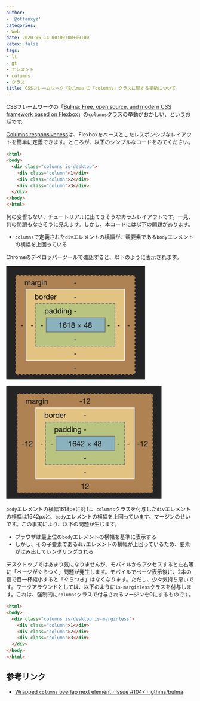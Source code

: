 ```yaml
---
author:
- '@ottanxyz'
categories:
- Web
date: 2020-06-14 00:00:00+00:00
katex: false
tags:
- lt
- gt
- エレメント
- columns
- クラス
title: CSSフレームワーク「Bulma」の「columns」クラスに関する挙動について
---
```


CSSフレームワークの「[Bulma: Free, open source, and modern CSS framework based on Flexbox](https://bulma.io/)」の`columns`クラスの挙動がおかしい、というお話です。

[Columns responsiveness](https://bulma.io/documentation/columns/responsiveness/)は、Flexboxをベースとしたレスポンシブなレイアウトを簡単に定義できます。ところが、以下のシンプルなコードをみてください。

```html
<html>
<body>
  <div class="columns is-desktop">
    <div class="column">1</div>
    <div class="column">2</div>
    <div class="column">3</div>
  </div>
</body>
</html>
```

何の変哲もない、チュートリアルに出てきそうなカラムレイアウトです。一見、何の問題もなさそうに見えます。しかし、本コードには以下の問題があります。

* `columns`で定義された`div`エレメントの横幅が、親要素である`body`エレメントの横幅を上回っている

Chromeのデベロッパーツールで確認すると、以下のように表示されます。

![](screenshot-2020-06-14-16.32.21.png)

![](screenshot-2020-06-14-16.32.29.png)

`body`エレメントの横幅1618pxに対し、`columns`クラスを付与した`div`エレメントの横幅は1642pxと、`body`エレメントの横幅を上回っています。マージンのせいです。この事実により、以下の問題が生じます。

* ブラウザは最上位の`body`エレメントの横幅を基準に表示する
* しかし、その子要素である`div`エレメントの横幅が上回っているため、要素がはみ出してレンダリングされる

デスクトップではあまり気になりませんが、モバイルからアクセスすると左右等に「ページがぐらつく」問題が発生します。モバイルでページ表示後に、2本の指で目一杯縮小すると「ぐらつき」はなくなります。ただし、少々気持ち悪いです。ワークアラウンドとしては、以下のように`is-marginless`クラスを付与します。これは、強制的に`columns`クラスで付与されるマージンを0にするものです。

```html
<html>
<body>
  <div class="columns is-desktop is-marginless">
    <div class="column">1</div>
    <div class="column">2</div>
    <div class="column">3</div>
  </div>
</body>
</html>
```

## 参考リンク

* [Wrapped `columns` overlap next element · Issue #1047 · jgthms/bulma](https://github.com/jgthms/bulma/issues/1047)